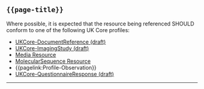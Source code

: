 ## <code>{{page-title}}</code>

Where possible, it is expected that the resource being referenced SHOULD conform to one of the following UK Core profiles:

- [UKCore-DocumentReference (draft)](https://simplifier.net/guide/UKCoreImplementationGuideAssetsinDevelopment/Home/ProfilesandExtensions/ProfileUKCore-IDocumentReference?version=current)
- [UKCore-ImagingStudy (draft)](https://simplifier.net/guide/UKCoreImplementationGuideAssetsinDevelopment/Home/ProfilesandExtensions/Profile-UKCore-ImagingStudy?version=current)
- [Media Resource](https://hl7.org/fhir/R4/media.html)
- [MolecularSequence Resource](https://hl7.org/fhir/R4/molecularsequence.html)
- {{pagelink:Profile-Observation}}
- [UKCore-QuestionnaireResponse (draft)](https://simplifier.net/guide/UKCoreImplementationGuideAssetsinDevelopment/Home/ProfilesandExtensions/Profile-UKCore-QuestionnaireResponse?version=current)

---